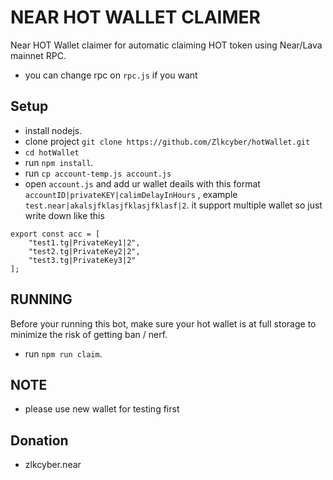 # NEAR HOT WALLET CLAIMER

Near HOT Wallet claimer for automatic claiming HOT token using Near/Lava mainnet RPC.
- you can change rpc on `rpc.js` if you want

## Setup
- install nodejs.
- clone project ```git clone https://github.com/Zlkcyber/hotWallet.git```
- ```cd hotWallet```
- run ```npm install```.
- run ```cp account-temp.js account.js```
- open `account.js` and add ur wallet deails with this format ```accountID|privateKEY|calimDelayInHours``` , example ```test.near|akalsjfklasjfklasjfklasf|2```. it support multiple wallet
so just write down like this
```
export const acc = [
    "test1.tg|PrivateKey1|2",
    "test2.tg|PrivateKey2|2",
    "test3.tg|PrivateKey3|2"
];
```

## RUNNING
Before your running this bot, make sure your hot wallet is at full storage to minimize the risk of getting ban / nerf.
- run ```npm run claim```.

## NOTE
- please use new wallet for testing first

## Donation
- zlkcyber.near

